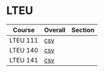 # LTEU

| Course | Overall | Section |
| ------ | ------- | ------- |
| LTEU 111 | [csv](https://github.com/UCSD-Historical-Enrollment-Data/2024Spring/blob/main/overall/LTEU%20111.csv) |  |
| LTEU 140 | [csv](https://github.com/UCSD-Historical-Enrollment-Data/2024Spring/blob/main/overall/LTEU%20140.csv) |  |
| LTEU 141 | [csv](https://github.com/UCSD-Historical-Enrollment-Data/2024Spring/blob/main/overall/LTEU%20141.csv) |  |
